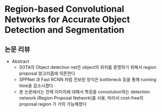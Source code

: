 # Region-based Convolutional Networks for Accurate Object Detection and Segmentation
## 논문 리뷰
- Abstract
    - SOTA의 Object detection net은 object의 위치를 증명하기 위해서 region proposal 알고리즘에 의존한다
    - SPPNet 과 Fast RCNN 처럼 진보된 방식은 bottleneck 등을 통해 running time을 감소시켰다
    - 본 논문에서는 전체 이미지에 대해서 특징을 convolution하는 detection network (Region Proposal Network)를 사용, 따라서 cost-free의 proposal region 가 거의 가능해졌다